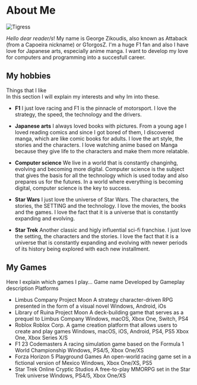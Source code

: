 # **About Me**

![Tigress](https://ar.inspiredpencil.com/pictures-2023/kung-fu-panda-baby-tigress)

*Hello dear reader/s*! My name is George Zikoudis, also known as Attaback (from a Capoeira nickname) or G1orgosZ. I'm a huge F1 fan and also I have love for Japanese arts, especially anime manga. I want to develop my love for computers and programming into a succesfull career.

## **My hobbies**
  <summary>Things that I like</summary>
    In this section I will explain my interests and why Im into these.

- **F1** I just love racing and F1 is the pinnacle of motorsport. I love the strategy, the speed, the technology and the drivers.

- **Japanese arts** I always loved books with pictures. From a young age I loved reading comics and since I got bored of them, I discovered manga, which are like comic books for adults. I love the art style, the stories and the characters. I love watching anime based on Manga because they give life to the characters and make them more relatable.

- **Computer science** We live in a world that is constantly changinhg, evolving and becoming more digital. Computer science is the subject that gives the basis for all the technology which is used today and also prepares us for the futures. In a world where everything is becoming digital, computer science is the key to success.

- **Star Wars** I just love the universe of Star Wars. The characters, the stories, the SETTING and the technology. I love the movies, the books and the games. I love the fact that it is a universe that is constantly expanding and evolving.

- **Star Trek** Another classic and higly influential sci-fi franchise. I just love the setting, the characters and the stories. I love the fact that it is a universe that is constantly expanding and evolving with newer periods of its history being explored with each new installment.

## **My Games**
  Here I explain which games I play...
  Game name	  Developed by	Gameplay description	Platforms
* Limbus Company	Project Moon	A strategy character-driven RPG presented in the form of a visual novel 	Windows, Android, iOs
* Library of Ruina	Project Moon	A deck-building game that serves as a prequel to Limbus Company 	Windows, macOS, Xbox One, Switch, PS4 
* Roblox	Roblox Corp. 	A game creation platform that allows users to create and play games 	Windows, macOS, iOS, Android, PS4, PS5 Xbox One, Xbox Series X/S
* F1 23 	Codemasters	A racing simulation game based on the Formula 1 World Championship 	Windows, PS4/5, Xbox One/XS 
* Forza Horizon 5 	Playground Games 	An open-world racing game set in a fictional version of Mexico 	Windows, Xbox One/XS, PS5 
* Star Trek Online 	Cryptic Studios 	A free-to-play MMORPG set in the Star Trek universe	Windows, PS4/5, Xbox One/XS 
